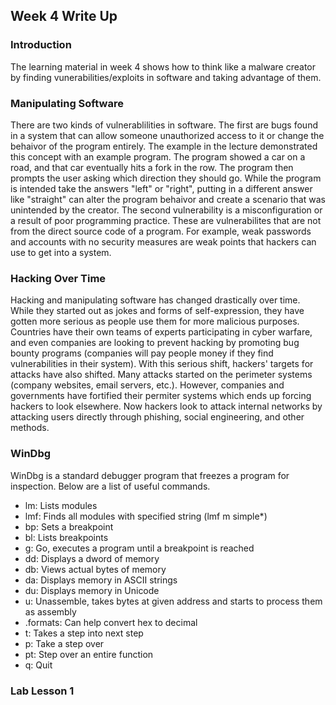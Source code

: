 ## Week 4 Write Up
### Introduction
The learning material in week 4 shows how to think like a malware creator by finding vunerabilities/exploits in software and taking advantage of them.

### Manipulating Software
There are two kinds of vulnerablilities in software.  The first are bugs found in a system that can allow someone unauthorized access to it or change the behaivor of the program entirely.  The example in the lecture demonstrated this concept with an example program.  The program showed a car on a road, and that car eventually hits a fork in the row.  The program then prompts the user asking which direction they should go.  While the program is intended take the answers "left" or "right", putting in a different answer like "straight" can alter the program behaivor and create a scenario that was unintended by the creator.
The second vulnerability is a misconfiguration or a result of poor programming practice.  These are vulnerabilites that are not from the direct source code of a program. For example, weak passwords and accounts with no security measures are weak points that hackers can use to get into a system.

### Hacking Over Time
Hacking and manipulating software has changed drastically over time.  While they started out as jokes and forms of self-expression, they have gotten more serious as people use them for more malicious purposes.  Countries have their own teams of experts participating in cyber warfare, and even companies are looking to prevent hacking by promoting bug bounty programs (companies will pay people money if they find vulnerabilities in their system).
With this serious shift, hackers' targets for attacks have also shifted.  Many attacks started on the perimeter systems (company websites, email servers, etc.).  However, companies and governments have fortified their permiter systems which ends up forcing hackers to look elsewhere.  Now hackers look to attack internal networks by attacking users directly through phishing, social engineering, and other methods.

### WinDbg
WinDbg is a standard debugger program that freezes a program for inspection.  Below are a list of useful commands.
- lm: Lists modules
- lmf: Finds all modules with specified string (lmf m simple*)
- bp: Sets a breakpoint
- bl: Lists breakpoints
- g: Go, executes a program until a breakpoint is reached
- dd: Displays a dword of memory
- db: Views actual bytes of memory
- da: Displays memory in ASCII strings
- du: Displays memory in Unicode
- u: Unassemble, takes bytes at given address and starts to process them as assembly
- .formats: Can help convert hex to decimal
- t: Takes a step into next step
- p: Take a step over
- pt: Step over an entire function
- q: Quit

### Lab Lesson 1
